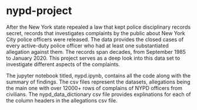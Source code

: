 # nypd-project
After the New York state repealed a law that kept police disciplinary records secret, records that investigates complaints by the public about New York City police officers were released. The data provides the closed cases of every active-duty police officer who had at least one substantiated allegation against them. The records span decades, from September 1985 to January 2020. This project serves as a deep look into this data set to investigate different aspects of the complaints.

The jupyter notebook titled, nypd.ipynb, contains all the code along with the summary of findings. The csv files represent the datasets, allegations being the main one with over 12000+ rows of complains of NYPD officers from civilians. The nypd_data_dictionary csv file provides explinations for each of the column headers in the allegations csv file.
